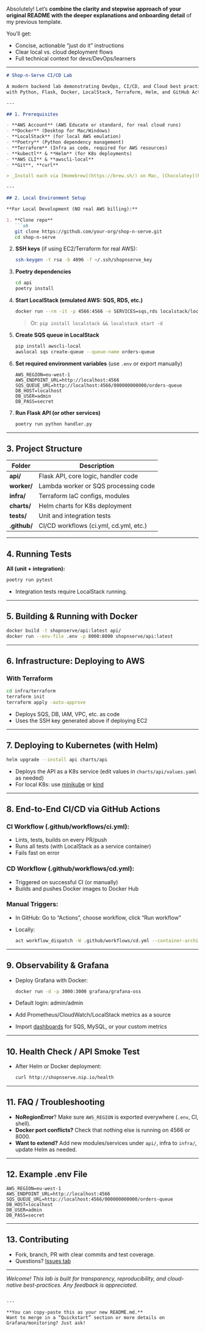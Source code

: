 Absolutely! Let’s **combine the clarity and stepwise approach of your original README with the deeper explanations and onboarding detail** of my previous template.

You’ll get:

* Concise, actionable “just do it” instructions
* Clear local vs. cloud deployment flows
* Full technical context for devs/DevOps/learners

---

````markdown
# Shop-n-Serve CI/CD Lab

A modern backend lab demonstrating DevOps, CI/CD, and Cloud best practices  
with Python, Flask, Docker, LocalStack, Terraform, Helm, and GitHub Actions.

---

## 1. Prerequisites

- **AWS Account** (AWS Educate or standard, for real cloud runs)
- **Docker** (Desktop for Mac/Windows)
- **LocalStack** (for local AWS emulation)
- **Poetry** (Python dependency management)
- **Terraform** (Infra as code, required for AWS resources)
- **kubectl** & **Helm** (for K8s deployments)
- **AWS CLI** & **awscli-local**
- **Git**, **curl**

> _Install each via [Homebrew](https://brew.sh/) on Mac, [Chocolatey](https://chocolatey.org/) on Windows, or your OS package manager._

---

## 2. Local Environment Setup

**For Local Development (NO real AWS billing):**

1. **Clone repo**
   ```sh
   git clone https://github.com/your-org/shop-n-serve.git
   cd shop-n-serve
````

2. **SSH keys** (if using EC2/Terraform for real AWS):

   ```sh
   ssh-keygen -t rsa -b 4096 -f ~/.ssh/shopnserve_key
   ```

3. **Poetry dependencies**

   ```sh
   cd api
   poetry install
   ```

4. **Start LocalStack (emulated AWS: SQS, RDS, etc.)**

   ```sh
   docker run --rm -it -p 4566:4566 -e SERVICES=sqs,rds localstack/localstack:3
   ```

   > Or: `pip install localstack && localstack start -d`

5. **Create SQS queue in LocalStack**

   ```sh
   pip install awscli-local
   awslocal sqs create-queue --queue-name orders-queue
   ```

6. **Set required environment variables**
   (use `.env` or export manually)

   ```
   AWS_REGION=eu-west-1
   AWS_ENDPOINT_URL=http://localhost:4566
   SQS_QUEUE_URL=http://localhost:4566/000000000000/orders-queue
   DB_HOST=localhost
   DB_USER=admin
   DB_PASS=secret
   ```

7. **Run Flask API (or other services)**

   ```sh
   poetry run python handler.py
   ```

---

## 3. Project Structure

| Folder       | Description                            |
| ------------ | -------------------------------------- |
| **api/**     | Flask API, core logic, handler code    |
| **worker/**  | Lambda worker or SQS processing code   |
| **infra/**   | Terraform IaC configs, modules         |
| **charts/**  | Helm charts for K8s deployment         |
| **tests/**   | Unit and integration tests             |
| **.github/** | CI/CD workflows (ci.yml, cd.yml, etc.) |

---

## 4. Running Tests

**All (unit + integration):**

```sh
poetry run pytest
```

* Integration tests require LocalStack running.

---

## 5. Building & Running with Docker

```sh
docker build -t shopnserve/api:latest api/
docker run --env-file .env -p 8000:8000 shopnserve/api:latest
```

---

## 6. Infrastructure: Deploying to AWS

### **With Terraform**

```sh
cd infra/terraform
terraform init
terraform apply -auto-approve
```

* Deploys SQS, DB, IAM, VPC, etc. as code
* Uses the SSH key generated above if deploying EC2

---

## 7. Deploying to Kubernetes (with Helm)

```sh
helm upgrade --install api charts/api
```

* Deploys the API as a K8s service (edit values in `charts/api/values.yaml` as needed)
* For local K8s: use [minikube](https://minikube.sigs.k8s.io/) or [kind](https://kind.sigs.k8s.io/)

---

## 8. End-to-End CI/CD via GitHub Actions

### **CI Workflow (.github/workflows/ci.yml):**

* Lints, tests, builds on every PR/push
* Runs all tests (with LocalStack as a service container)
* Fails fast on error

### **CD Workflow (.github/workflows/cd.yml):**

* Triggered on successful CI (or manually)
* Builds and pushes Docker images to Docker Hub

### **Manual Triggers:**

* In GitHub: Go to “Actions”, choose workflow, click “Run workflow”
* Locally:

  ```sh
  act workflow_dispatch -W .github/workflows/cd.yml --container-architecture linux/amd64
  ```

---

## 9. Observability & Grafana

* Deploy Grafana with Docker:

  ```sh
  docker run -d -p 3000:3000 grafana/grafana-oss
  ```
* Default login: admin/admin
* Add Prometheus/CloudWatch/LocalStack metrics as a source
* Import [dashboards](https://grafana.com/grafana/dashboards) for SQS, MySQL, or your custom metrics

---

## 10. Health Check / API Smoke Test

* After Helm or Docker deployment:

  ```sh
  curl http://shopnserve.nip.io/health
  ```

---

## 11. FAQ / Troubleshooting

* **NoRegionError**?
  Make sure `AWS_REGION` is exported everywhere (`.env`, CI, shell).
* **Docker port conflicts?**
  Check that nothing else is running on 4566 or 8000.
* **Want to extend?**
  Add new modules/services under `api/`, infra to `infra/`, update Helm as needed.

---

## 12. Example .env File

```
AWS_REGION=eu-west-1
AWS_ENDPOINT_URL=http://localhost:4566
SQS_QUEUE_URL=http://localhost:4566/000000000000/orders-queue
DB_HOST=localhost
DB_USER=admin
DB_PASS=secret
```

---

## 13. Contributing

* Fork, branch, PR with clear commits and test coverage.
* Questions? [Issues tab](https://github.com/your-org/shop-n-serve/issues)

---

*Welcome! This lab is built for transparency, reproducibility, and cloud-native best-practices. Any feedback is appreciated.*

```

---

**You can copy-paste this as your new README.md.**  
Want to merge in a “Quickstart” section or more details on Grafana/monitoring? Just ask!
```
